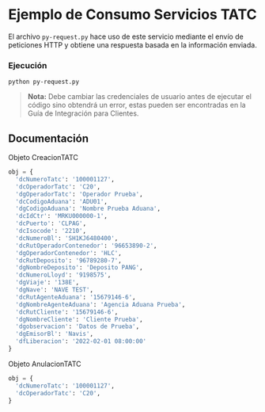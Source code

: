 # Ejemplo de Consumo Servicios TATC
El archivo `py-request.py` hace uso de este servicio mediante el envío de peticiones HTTP y obtiene una respuesta basada en la información enviada.

### Ejecución
`python py-request.py`
> **Nota:** Debe cambiar las credenciales de usuario antes de ejecutar el código sino obtendrá un error, estas pueden ser encontradas en la Guía de Integración para Clientes.

## Documentación
Objeto CreacionTATC
```python
obj = {
  'dcNumeroTatc': '100001127',
  'dcOperadorTatc': 'C20',
  'dgOperadorTatc': 'Operador Prueba',
  'dcCodigoAduana': 'ADU01',
  'dgCodigoAduana': 'Nombre Prueba Aduana',
  'dcIdCtr': 'MRKU000000-1',
  'dcPuerto': 'CLPAG',
  'dcIsocode': '2210',
  'dcNumeroBl': 'SH1KJ6480400',
  'dcRutOperadorContenedor': '96653890-2',
  'dgOperadorContenedor': 'HLC',
  'dcRutDeposito': '96789280-7',
  'dgNombreDeposito': 'Deposito PANG',
  'dcNumeroLloyd': '9198575',
  'dgViaje': '138E',
  'dgNave': 'NAVE TEST',
  'dcRutAgenteAduana': '15679146-6',
  'dgNombreAgenteAduana': 'Agencia Aduana Prueba',
  'dcRutCliente': '15679146-6',
  'dgNombreCliente': 'Cliente Prueba',
  'dgobservacion': 'Datos de Prueba',
  'dgEmisorBl': 'Navis',
  'dfLiberacion': '2022-02-01 08:00:00'
}
```

Objeto AnulacionTATC
```python
obj = {
  'dcNumeroTatc': '100001127',
  'dcOperadorTatc': 'C20',
}
```
